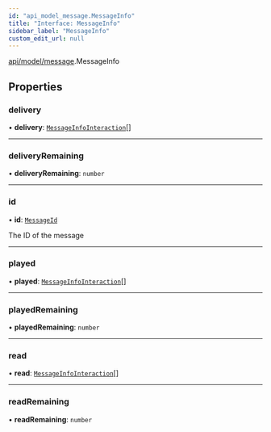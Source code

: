 ```yaml
---
id: "api_model_message.MessageInfo"
title: "Interface: MessageInfo"
sidebar_label: "MessageInfo"
custom_edit_url: null
---
```


[api/model/message](/api/modules/api_model_message.md).MessageInfo

## Properties

### delivery

• **delivery**: [`MessageInfoInteraction`](/api/interfaces/api_model_message.MessageInfoInteraction.md)[]

___

### deliveryRemaining

• **deliveryRemaining**: `number`

___

### id

• **id**: [`MessageId`](/api/types/api_model_aliases.MessageId.md)

The ID of the message

___

### played

• **played**: [`MessageInfoInteraction`](/api/interfaces/api_model_message.MessageInfoInteraction.md)[]

___

### playedRemaining

• **playedRemaining**: `number`

___

### read

• **read**: [`MessageInfoInteraction`](/api/interfaces/api_model_message.MessageInfoInteraction.md)[]

___

### readRemaining

• **readRemaining**: `number`
